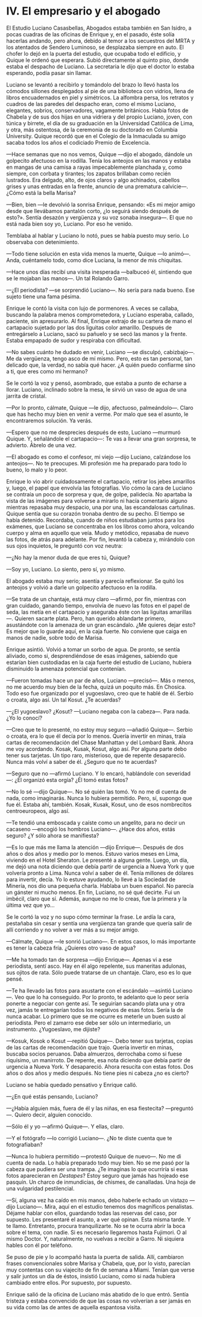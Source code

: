 # IV. El empresario y el abogado

El Estudio Luciano Casasbellas, Abogados estaba también en San Isidro, a pocas cuadras de las oficinas de Enrique y, en el pasado, éste solía hacerlas andando, pero ahora, debido al temor a los secuestros del MRTA y los atentados de Sendero Luminoso, se desplazaba siempre en auto. El chofer lo dejó en la puerta del estudio, que ocupaba todo el edificio, y Quique le ordenó que esperara. Subió directamente al quinto piso, donde estaba el despacho de Luciano. La secretaria le dijo que el doctor lo estaba esperando, podía pasar sin llamar.

Luciano se levantó a recibirlo y tomándolo del brazo lo llevó hasta los cómodos sillones desplegados al pie de una biblioteca con vidrios, llena de libros encuadernados en piel y simétricos. La alfombra persa, los retratos y cuadros de las paredes del despacho eran, como el mismo Luciano, elegantes, sobrios, conservadores, vagamente británicos. Había fotos de Chabela y de sus dos hijas en una vidriera y del propio Luciano, joven, con túnica y birrete, el día de su graduación en la Universidad Católica de Lima, y otra, más ostentosa, de la ceremonia de su doctorado en Columbia University. Quique recordó que en el Colegio de la Inmaculada su amigo sacaba todos los años el codiciado Premio de Excelencia.

—Hace semanas que no nos vemos, Quique —dijo el abogado, dándole un golpecito afectuoso en la rodilla. Tenía los anteojos en las manos y estaba en mangas de una camisa a rayas impecablemente planchada y, como siempre, con corbata y tirantes; los zapatos brillaban como recién lustrados. Era delgado, alto, de ojos claros y algo achinados, cabellos grises y unas entradas en la frente, anuncio de una prematura calvicie—. ¿Cómo está la bella Marisa?

—Bien, bien —le devolvió la sonrisa Enrique, pensando: «Es mi mejor amigo desde que llevábamos pantalón corto, ¿lo seguirá siendo después de esto?». Sentía desazón y vergüenza y su voz sonaba insegura—. El que no está nada bien soy yo, Luciano. Por eso he venido.

Temblaba al hablar y Luciano lo notó, pues se había puesto muy serio. Lo observaba con detenimiento.

—Todo tiene solución en esta vida menos la muerte, Quique —lo animó—. Anda, cuéntamelo todo, como dice Luciana, la menor de mis chiquitas.

—Hace unos días recibí una visita inesperada —balbuceó él, sintiendo que se le mojaban las manos—. Un tal Rolando Garro.

—¿El periodista? —se sorprendió Luciano—. No sería para nada bueno. Ese sujeto tiene una fama pésima.

Enrique le contó la visita con lujo de pormenores. A veces se callaba, buscando la palabra menos comprometedora, y Luciano esperaba, callado, paciente, sin apresurarlo. Al final, Enrique extrajo de su cartera de mano el cartapacio sujetado por las dos liguitas color amarillo. Después de entregárselo a Luciano, sacó su pañuelo y se secó las manos y la frente. Estaba empapado de sudor y respiraba con dificultad.

—No sabes cuánto he dudado en venir, Luciano —se disculpó, cabizbajo—. Me da vergüenza, tengo asco de mí mismo. Pero, esto es tan personal, tan delicado que, la verdad, no sabía qué hacer. ¿A quién puedo confiarme sino a ti, que eres como mi hermano?

Se le cortó la voz y pensó, asombrado, que estaba a punto de echarse a llorar. Luciano, inclinado sobre la mesa, le sirvió un vaso de agua de una jarrita de cristal.

—Por lo pronto, cálmate, Quique —le dijo, afectuoso, palmeándolo—. Claro que has hecho muy bien en venir a verme. Por malo que sea el asunto, le encontraremos solución. Ya verás.

—Espero que no me desprecies después de esto, Luciano —murmuró Quique. Y, señalándole el cartapacio—: Te vas a llevar una gran sorpresa, te advierto. Ábrelo de una vez.

—El abogado es como el confesor, mi viejo —dijo Luciano, calzándose los anteojos—. No te preocupes. Mi profesión me ha preparado para todo lo bueno, lo malo y lo peor.

Enrique lo vio abrir cuidadosamente el cartapacio, retirar los jebes amarillos y, luego, el papel que envolvía las fotografías. Vio cómo la cara de Luciano se contraía un poco de sorpresa y que, de golpe, palidecía. No apartaba la vista de las imágenes para volverse a mirarlo ni hacía comentario alguno mientras repasaba muy despacio, una por una, las escandalosas cartulinas. Quique sentía que su corazón tronaba dentro de su pecho. El tiempo se había detenido. Recordaba, cuando de niños estudiaban juntos para los exámenes, que Luciano se concentraba en los libros como ahora, volcando cuerpo y alma en aquello que veía. Mudo y metódico, repasaba de nuevo las fotos, de atrás para adelante. Por fin, levantó la cabeza y, mirándolo con sus ojos inquietos, le preguntó con voz neutra:

—¿No hay la menor duda de que eres tú, Quique?

—Soy yo, Luciano. Lo siento, pero sí, yo mismo.

El abogado estaba muy serio; asentía y parecía reflexionar. Se quitó los anteojos y volvió a darle un golpecito afectuoso en la rodilla.

—Se trata de un chantaje, está muy claro —afirmó, por fin, mientras con gran cuidado, ganando tiempo, envolvía de nuevo las fotos en el papel de seda, las metía en el cartapacio y aseguraba éste con las liguitas amarillas—. Quieren sacarte plata. Pero, han querido ablandarte primero, asustándote con la amenaza de un gran escándalo. ¿Me quieres dejar esto? Es mejor que lo guarde aquí, en la caja fuerte. No conviene que caiga en manos de nadie, sobre todo de Marisa.

Enrique asintió. Volvió a tomar un sorbo de agua. De pronto, se sentía aliviado, como si, desprendiéndose de esas imágenes, sabiendo que estarían bien custodiadas en la caja fuerte del estudio de Luciano, hubiera disminuido la amenaza potencial que contenían.

—Fueron tomadas hace un par de años, Luciano —precisó—. Más o menos, no me acuerdo muy bien de la fecha, quizá un poquito más. En Chosica. Todo eso fue organizado por el yugoeslavo, creo que te hablé de él. Serbio o croata, algo así. Un tal Kosut. ¿Te acuerdas?

—¿El yugoeslavo? ¿Kosut? —Luciano negaba con la cabeza—. Para nada. ¿Yo lo conocí?

—Creo que te lo presenté, no estoy muy seguro —añadió Quique—. Serbio o croata, era lo que él decía por lo menos. Quería invertir en minas, traía cartas de recomendación del Chase Manhattan y del Lombard Bank. Ahora me voy acordando. Kosak, Kusak, Kosut, algo así. Por alguna parte debo tener sus tarjetas. Un tipo raro, misterioso, que de repente desapareció. Nunca más volví a saber de él. ¿Seguro que no te acuerdas?

—Seguro que no —afirmó Luciano. Y lo encaró, hablándole con severidad—: ¿Él organizó esta orgía? ¿Él tomó estas fotos?

—No lo sé —dijo Quique—. No sé quién las tomó. Yo no me di cuenta de nada, como imaginarás. Nunca lo hubiera permitido. Pero, sí, supongo que fue él. Estaba ahí, también. Kosak, Kusak, Kosut, uno de esos nombrecitos centroeuropeos, algo así.

—Te tendió una emboscada y caíste como un angelito, para no decir un cacaseno —encogió los hombros Luciano—. ¿Hace dos años, estás seguro? ¿Y sólo ahora se manifiesta?

—Es lo que más me llama la atención —dijo Enrique—. Después de dos años o dos años y medio por lo menos. Estuvo varios meses en Lima, viviendo en el Hotel Sheraton. Le presenté a alguna gente. Luego, un día, me dejó una nota diciendo que debía partir de urgencia a Nueva York y que volvería pronto a Lima. Nunca volví a saber de él. Tenía millones de dólares para invertir, decía. Yo lo estuve ayudando, lo llevé a la Sociedad de Minería, nos dio una pequeña charla. Hablaba un buen español. No parecía un gánster ni mucho menos. En fin, Luciano, no sé qué decirte. Fui un imbécil, claro que sí. Además, aunque no me lo creas, fue la primera y la última vez que yo…

Se le cortó la voz y no supo cómo terminar la frase. Le ardía la cara, pestañaba sin cesar y sentía una vergüenza tan grande que quería salir de allí corriendo y no volver a ver más a su mejor amigo.

—Cálmate, Quique —le sonrió Luciano—. En estos casos, lo más importante es tener la cabeza fría. ¿Quieres otro vaso de agua?

—Me ha tomado tan de sorpresa —dijo Enrique—. Apenas vi a ese periodista, sentí asco. Hay en él algo repelente, sus maneritas adulonas, sus ojitos de rata. Sólo puede tratarse de un chantaje. Claro, eso es lo que pensé.

—Te ha llevado las fotos para asustarte con el escándalo —asintió Luciano—. Veo que lo ha conseguido. Por lo pronto, te adelanto que lo peor sería ponerte a negociar con gente así. Te seguirían sacando plata una y otra vez, jamás te entregarían todos los negativos de esas fotos. Sería la de nunca acabar. Lo primero que se me ocurre es meterle un buen susto al periodista. Pero el zamarro ese debe ser sólo un intermediario, un instrumento. ¿Yugoeslavo, me dijiste?

—Kosuk, Kosok o Kosut —repitió Quique—. Debo tener sus tarjetas, copias de las cartas de recomendación que trajo. Quería invertir en minas, buscaba socios peruanos. Daba almuerzos, derrochaba como si fuese riquísimo, un manirroto. De repente, esa nota diciendo que debía partir de urgencia a Nueva York. Y desapareció. Ahora resucita con estas fotos. Dos años o dos años y medio después. No tiene pies ni cabeza ¿no es cierto?

Luciano se había quedado pensativo y Enrique calló.

—¿En qué estás pensando, Luciano?

—¿Había alguien más, fuera de él y las niñas, en esa fiestecita? —preguntó—. Quiero decir, alguien conocido.

—Sólo él y yo —afirmó Quique—. Y ellas, claro.

—Y el fotógrafo —lo corrigió Luciano—. ¿No te diste cuenta que te fotografiaban?

—Nunca lo hubiera permitido —protestó Quique de nuevo—. No me di cuenta de nada. Lo había preparado todo muy bien. No se me pasó por la cabeza que pudiera ser una trampa. ¿Te imaginas lo que ocurriría si esas fotos aparecieran en _Destapes_? Estoy seguro que jamás has hojeado ese pasquín. Un charco de inmundicias, de chismes, de canalladas. Una hoja de una vulgaridad pestilencial.

—Sí, alguna vez ha caído en mis manos, debo haberle echado un vistazo —dijo Luciano—. Mira, aquí en el estudio tenemos dos magníficos penalistas. Déjame hablar con ellos, guardando todas las reservas del caso, por supuesto. Les presentaré el asunto, a ver qué opinan. Esta misma tarde. Y te llamo. Entretanto, procura tranquilizarte. No se te ocurra abrir la boca sobre el tema, con nadie. Si es necesario llegaremos hasta Fujimori. O al mismo Doctor. Y, naturalmente, no vuelvas a recibir a Garro. Ni siquiera hables con él por teléfono.

Se puso de pie y lo acompañó hasta la puerta de salida. Allí, cambiaron frases convencionales sobre Marisa y Chabela, que, por lo visto, parecían muy contentas con su viajecito de fin de semana a Miami. Tenían que verse y salir juntos un día de éstos, insistió Luciano, como si nada hubiera cambiado entre ellos. Por supuesto, por supuesto.

Enrique salió de la oficina de Luciano más abatido de lo que entró. Sentía tristeza y estaba convencido de que las cosas no volverían a ser jamás en su vida como las de antes de aquella espantosa visita.

